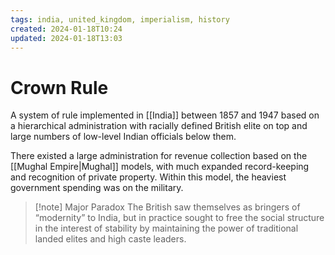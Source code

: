 ```yaml
---
tags: india, united_kingdom, imperialism, history
created: 2024-01-18T10:24
updated: 2024-01-18T13:03
---
```


# Crown Rule

A system of rule implemented in [[India]] between 1857 and 1947 based on a hierarchical administration with racially defined British elite on top and large numbers of low-level Indian officials below them.

There existed a large administration for revenue collection based on the [[Mughal Empire|Mughal]] models, with much expanded record-keeping and recognition of private property. Within this model, the heaviest government spending was on the military.

> [!note] Major Paradox
> The British saw themselves as bringers of “modernity” to India, but in practice sought to free the social structure in the interest of stability by maintaining the power of traditional landed elites and high caste leaders.
